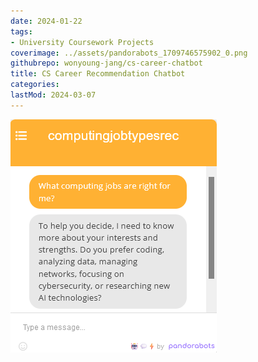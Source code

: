 ```yaml
---
date: 2024-01-22
tags:
- University Coursework Projects
coverimage: ../assets/pandorabots_1709746575902_0.png
githubrepo: wonyoung-jang/cs-career-chatbot
title: CS Career Recommendation Chatbot
categories:
lastMod: 2024-03-07
---
```

![pandorabots.png](/assets/pandorabots_1709746575902_0.png)
